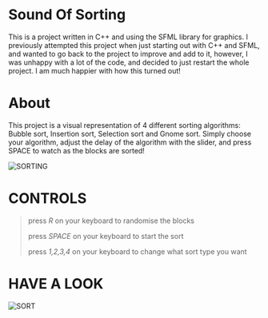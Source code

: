 # Sound Of Sorting

This is a project written in C++ and using the SFML library for graphics. I previously attempted this project when just starting
out with C++ and SFML, and wanted to go back to the project to improve and add to it, however, I was unhappy with a lot of the
code, and decided to just restart the whole project. I am much happier with how this turned out!

# About
This project is a visual representation of 4 different sorting algorithms: Bubble sort, Insertion sort, Selection sort and 
Gnome sort. Simply choose your algorithm, adjust the delay of the algorithm with the slider, and press SPACE to watch as the blocks are sorted!

![SORTING]("../img/sorting.png")

# CONTROLS
>
> press *R* on your keyboard to randomise the blocks
>
> press *SPACE* on your keyboard to start the sort
>
> press *1,2,3,4* on your keyboard to change what sort type you want 
>

# HAVE A LOOK

![SORT]("../img/VID/sorting.mp4")

